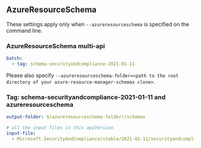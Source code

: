 ## AzureResourceSchema

These settings apply only when `--azureresourceschema` is specified on the command line.

### AzureResourceSchema multi-api

``` yaml $(azureresourceschema) && $(multiapi)
batch:
  - tag: schema-securityandcompliance-2021-01-11

```

Please also specify `--azureresourceschema-folder=<path to the root directory of your azure-resource-manager-schemas clone>`.

### Tag: schema-securityandcompliance-2021-01-11 and azureresourceschema

``` yaml $(tag) == 'schema-securityandcompliance-2021-01-11' && $(azureresourceschema)
output-folder: $(azureresourceschema-folder)/schemas

# all the input files in this apiVersion
input-file:
  - Microsoft.SecurityAndCompliance/stable/2021-01-11/securityandcompliance.json

```
